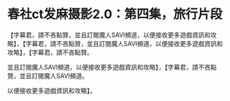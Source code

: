 # 春社ct发麻摄影2.0：第四集，旅行片段

【字幕君，請不吝點贊，並且訂閱魔人SAVI頻道，以便接收更多遊戲資訊和攻略】，【字幕君，請不吝點贊，並且訂閱魔人SAVI頻道，以便接收更多遊戲資訊和攻略】，【字幕君，請不吝點贊。

並且訂閱魔人SAVI頻道，以便接收更多遊戲資訊和攻略】，【字幕君，請不吝點贊，並且訂閱魔人SAVI頻道。

以便接收更多遊戲資訊和攻略】。